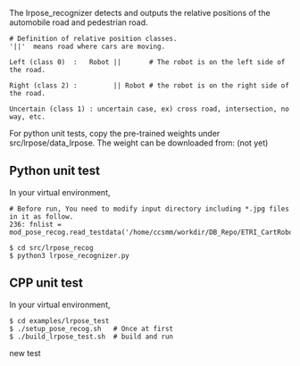 The lrpose_recognizer detects and outputs the relative positions of the automobile road and pedestrian road.



```
# Definition of relative position classes.
'||'  means road where cars are moving.

Left (class 0)  :   Robot ||       # The robot is on the left side of the road.

Right (class 2) :         || Robot # the robot is on the right side of the road.

Uncertain (class 1) : uncertain case, ex) cross road, intersection, no way, etc. 
```

For python unit tests, copy the pre-trained weights under src/lrpose/data_lrpose.
The weight can be downloaded from: (not yet)

## Python unit test
 In your virtual environment,

```
# Before run, You need to modify input directory including *.jpg files in it as follow.
236: fnlist = mod_pose_recog.read_testdata('/home/ccsmm/workdir/DB_Repo/ETRI_CartRobot/extracted/200626')

$ cd src/lrpose_recog
$ python3 lrpose_recognizer.py
```

## CPP unit test
 In your virtual environment,

```
$ cd examples/lrpose_test
$ ./setup_pose_recog.sh   # Once at first
$ ./build_lrpose_test.sh  # build and run
```


new test
